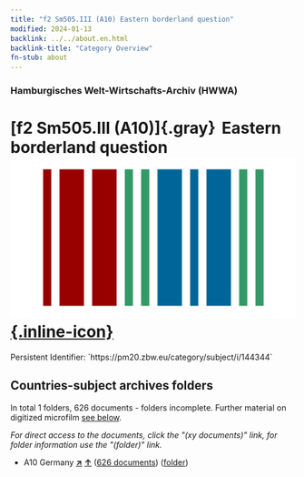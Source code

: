 ```yaml
---
title: "f2 Sm505.III (A10) Eastern borderland question"
modified: 2024-01-13
backlink: ../../about.en.html
backlink-title: "Category Overview"
fn-stub: about
---
```


### Hamburgisches Welt-Wirtschafts-Archiv (HWWA)

# [f2 Sm505.III (A10)]{.gray}&#8201; Eastern borderland question &#160; [![Wikidata](/images/Wikidata-logo.svg "Wikidata"){.inline-icon}](http://www.wikidata.org/entity/Q104699613)

<div class="hint">Persistent Identifier: `https://pm20.zbw.eu/category/subject/i/144344`</div>







## Countries-subject archives folders







In total 1 folders, 626 documents - folders incomplete. Further material on digitized microfilm [see below](#filmsections).

_For direct access to the documents, click the "(xy documents)" link, for folder information use the "(folder)" link._


- A10 Germany [**&nearr;**](../../../geo/i/126128/about.en.html "Germany (all folders)") [**&uarr;**](../../../geo/about.en.html#A10 "Country category system") (<a href="https://pm20.zbw.eu/iiifview/folder/sh/126128,144344" title="about: Germany : Eastern borderland question" target="_blank">626 documents</a>) ([folder](../../../../folder/sh/1261xx/126128/1443xx/144344/about.en.html))



<a id="filmsections" />













